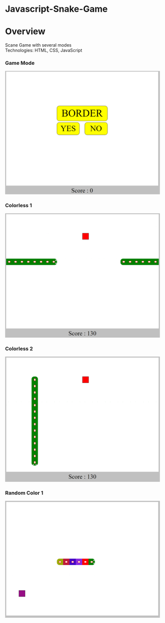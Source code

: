 # Javascript-Snake-Game

# Overview
Scane Game with several modes <br/>
Technologies: HTML, CSS, JavaScript
### Game Mode
![](images/Capture.PNG)
### Colorless 1
![](images/Capture1.PNG)
### Colorless 2
![](images/Capture3.PNG)
### Random Color 1
![](images/Capture4.PNG)

